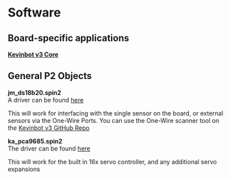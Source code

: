 # Software

## Board-specific applications

[**Kevinbot v3 Core**](https://github.com/meowmeowahr/KevinbotV3-HW-Core)

## General P2 Objects

**jm_ds18b20.spin2**
<br/>
A driver can be found [here](https://www.parallax.com/1-wire-driver-with-ds18b20-temperature-sensor-demo/)

This will work for interfacing with the single sensor on the board, or external sensors via the One-Wire Ports.
You can use the One-Wire scanner tool on the [Kevinbot v3 GitHub Repo](https://github.com/meowmeowahr/KevinbotV3-HW-Core/blob/v3-redesign/KevinbotV3_DS_SerialTool.spin2)

**ka_pca9685.spin2**
<br/>
The driver can be found [here](https://github.com/meowmeowahr/KevinbotV3-HW-Core/blob/v3-redesign/ka_pca9685.spin2)

This will work for the built in 16x servo controller, and any additional servo expansions